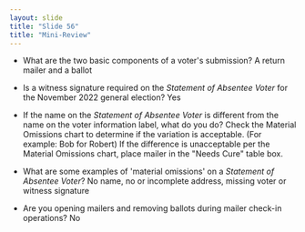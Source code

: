 ```yaml
---
layout: slide
title: "Slide 56"
title: "Mini-Review"
---
```


- What are the two basic components of a voter's submission? A return mailer and a ballot

- Is a witness signature required on the _Statement of Absentee Voter_ for the November 2022 general election? Yes

- If the name on the _Statement of Absentee Voter_ is different from the name on the voter information label, what do you do? Check the Material Omissions chart to determine if the variation is acceptable. (For example: Bob for Robert) If the difference is unacceptable per the Material Omissions chart, place mailer in the "Needs Cure" table box.

- What are some examples of 'material omissions' on a _Statement of Absentee Voter_? No name, no or incomplete address, missing voter or witness signature

- Are you opening mailers and removing ballots during mailer check-in operations? No
